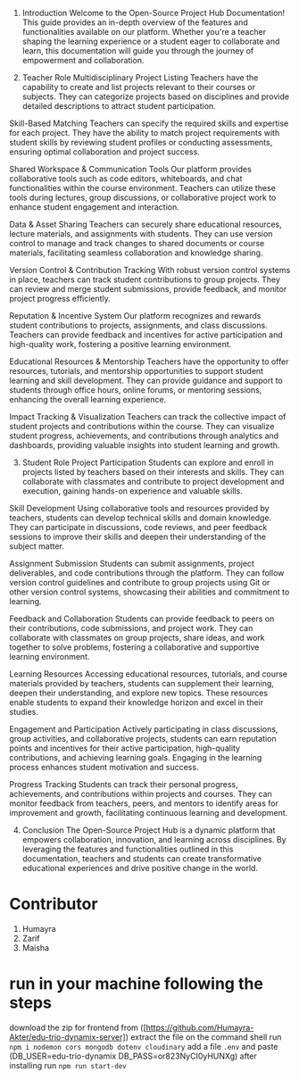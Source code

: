 1. Introduction
   Welcome to the Open-Source Project Hub Documentation! This guide provides an in-depth overview of the features and functionalities available on our platform. Whether you're a teacher shaping the learning experience or a student eager to collaborate and learn, this documentation will guide you through the journey of empowerment and collaboration.

2. Teacher Role
   Multidisciplinary Project Listing
   Teachers have the capability to create and list projects relevant to their courses or subjects. They can categorize projects based on disciplines and provide detailed descriptions to attract student participation.

Skill-Based Matching
Teachers can specify the required skills and expertise for each project. They have the ability to match project requirements with student skills by reviewing student profiles or conducting assessments, ensuring optimal collaboration and project success.

Shared Workspace & Communication Tools
Our platform provides collaborative tools such as code editors, whiteboards, and chat functionalities within the course environment. Teachers can utilize these tools during lectures, group discussions, or collaborative project work to enhance student engagement and interaction.

Data & Asset Sharing
Teachers can securely share educational resources, lecture materials, and assignments with students. They can use version control to manage and track changes to shared documents or course materials, facilitating seamless collaboration and knowledge sharing.

Version Control & Contribution Tracking
With robust version control systems in place, teachers can track student contributions to group projects. They can review and merge student submissions, provide feedback, and monitor project progress efficiently.

Reputation & Incentive System
Our platform recognizes and rewards student contributions to projects, assignments, and class discussions. Teachers can provide feedback and incentives for active participation and high-quality work, fostering a positive learning environment.

Educational Resources & Mentorship
Teachers have the opportunity to offer resources, tutorials, and mentorship opportunities to support student learning and skill development. They can provide guidance and support to students through office hours, online forums, or mentoring sessions, enhancing the overall learning experience.

Impact Tracking & Visualization
Teachers can track the collective impact of student projects and contributions within the course. They can visualize student progress, achievements, and contributions through analytics and dashboards, providing valuable insights into student learning and growth.

3. Student Role
   Project Participation
   Students can explore and enroll in projects listed by teachers based on their interests and skills. They can collaborate with classmates and contribute to project development and execution, gaining hands-on experience and valuable skills.

Skill Development
Using collaborative tools and resources provided by teachers, students can develop technical skills and domain knowledge. They can participate in discussions, code reviews, and peer feedback sessions to improve their skills and deepen their understanding of the subject matter.

Assignment Submission
Students can submit assignments, project deliverables, and code contributions through the platform. They can follow version control guidelines and contribute to group projects using Git or other version control systems, showcasing their abilities and commitment to learning.

Feedback and Collaboration
Students can provide feedback to peers on their contributions, code submissions, and project work. They can collaborate with classmates on group projects, share ideas, and work together to solve problems, fostering a collaborative and supportive learning environment.

Learning Resources
Accessing educational resources, tutorials, and course materials provided by teachers, students can supplement their learning, deepen their understanding, and explore new topics. These resources enable students to expand their knowledge horizon and excel in their studies.

Engagement and Participation
Actively participating in class discussions, group activities, and collaborative projects, students can earn reputation points and incentives for their active participation, high-quality contributions, and achieving learning goals. Engaging in the learning process enhances student motivation and success.

Progress Tracking
Students can track their personal progress, achievements, and contributions within projects and courses. They can monitor feedback from teachers, peers, and mentors to identify areas for improvement and growth, facilitating continuous learning and development.

4. Conclusion
   The Open-Source Project Hub is a dynamic platform that empowers collaboration, innovation, and learning across disciplines. By leveraging the features and functionalities outlined in this documentation, teachers and students can create transformative educational experiences and drive positive change in the world.

# Contributor

1. Humayra
2. Zarif
3. Maisha

# run in your machine following the steps

download the zip for frontend from ([https://github.com/Humayra-Akter/edu-trio-dynamix-server])
extract the file
on the command shell run `npm i nodemon cors mongodb dotenv cloudinary`
add a file `.env` and paste (DB_USER=edu-trio-dynamix
DB_PASS=or823NyCI0yHUNXg)
after installing run `npm run start-dev`
